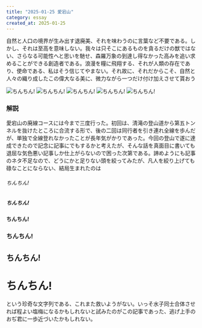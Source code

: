 ```yaml
---
title: "2025-01-25 愛宕山"
category: essay
created_at: 2025-01-25
---
```


自然と人口の境界が生み出す退廃美、それを味わうのに言葉など不要である。しかし、それは至高を意味しない。我々は只そこにあるものを貪るだけの獣ではない、さらなる可能性へと思いを馳せ、森羅万象の到達し得なかった高みを追い求めることができる創造者である。浪漫を糧に飛翔する、それが人類の存在であり、使命である、私はそう信じてやまない。それ故に、それだからこそ、自然と人々の織り成したこの偉大なる美に、微力ながら一つだけ付け加えさせて貰おう

![ちんちん!](2025-01-25-mt-atago/mt-atago-1.webp)
![ちんちん!](2025-01-25-mt-atago/mt-atago-2.webp)
![ちんちん!](2025-01-25-mt-atago/mt-atago-6.webp)
![ちんちん!](2025-01-25-mt-atago/mt-atago-7.webp)
![ちんちん!](2025-01-25-mt-atago/mt-atago-9.webp)

### 解説

愛宕山の廃線コースには今まで三度行った。初回は、清滝の登山道から第五トンネルを抜けたところに合流する形で、後の二回は同行者を引き連れ全線を歩んだが、単独で全線登れなかったことが長年気がかりであった。今回の登山で遂に達成できたので記念に記事にでもするかと考えたが、そんな話を真面目に書いても退屈な気色悪い記事しか仕上がらないので困った次第である。諦めようにも記事のネタ不足なので、どうにかと足りない頭を絞ってみたが、凡人を絞り上げても碌なことにならない、結局生まれたのは

###### ちんちん!
##### ちんちん!
#### ちんちん!
### ちんちん!
## ちんちん!
# ちんちん!

という珍奇な文字列である、これまた救いようがない。いっそ水子同士合体させれば程よい塩梅になるかもしれないと試みたのがこの記事であった、逃げ上手のおぢ君に一歩近づいたかもしれない。